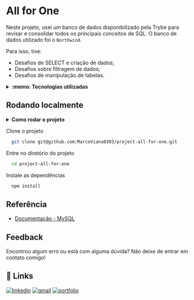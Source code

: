 
# All for One

Neste projeto, usei um banco de dados disponibilizado pela Trybe para revisar e consolidar todos os principais conceitos de SQL. O banco de dados utilizado foi o `Northwind`.

Para isso, tive:

- Desafios de SELECT e criação de dados;
- Desafios sobre filtragem de dados;
- Desafios de manipulação de tabelas.

<details>
  <summary><strong>:memo: Tecnologias utilizadas</strong></summary><br />

- `docker`
- `docker-compose`
- `MySql`

</details>

## Rodando localmente

<details>
  <summary><strong>Como rodar o projeto</strong></summary></br>

  **Com Docker:**

  ** :warning: Antes de começar, seu docker-compose precisa estar na versão 1.29 ou superior. [Veja aqui](https://www.digitalocean.com/community/tutorials/how-to-install-and-use-docker-compose-on-ubuntu-20-04-pt) ou [na documentação](https://docs.docker.com/compose/install/) como instalá-lo. No primeiro artigo, você pode substituir onde está com `1.26.0` por `1.29.2`.**

- [ ] `docker-compose up -d --build`
- [ ] `docker exec -it all_for_one bash`
- [ ] `npm install`

**Localmente:**

**Necessita ter um banco de dados(MySql) instalado localmente**

</details>

Clone o projeto

```bash
  git clone git@github.com:MarcoViana0303/project-all-for-one.git
```

Entre no diretório do projeto

```bash
  cd project-all-for-one
```

Instale as dependências

```bash
  npm install
```

## Referência

 - [Documentação - MySQL](https://docs.oracle.com/en-us/iaas/mysql-database/doc/getting-started.html)

## Feedback

Encontrou algum erro ou está com alguma dúvida? Não deixe de entrar em contato comigo!


## 🔗 Links
[![linkedin](https://img.shields.io/badge/linkedin-0A66C2?style=for-the-badge&logo=linkedin&logoColor=white)](https://www.linkedin.com/in/marco-viana2022/)
[![gmail](https://img.shields.io/badge/Gmail-D14836?style=for-the-badge&logo=gmail&logoColor=white)](https://marcoviana.dev@gmail.com/)
[![portfolio](https://img.shields.io/badge/my_portfolio-000?style=for-the-badge&logo=ko-fi&logoColor=white)](https://marcoviana-dev.vercel.app/)
